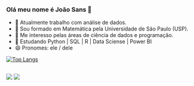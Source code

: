### Olá meu nome é João Sans 👋

- 🔭 Atualmente trabalho com análise de dados.
- 🌱 Sou formado em Matemática pela Universidade de São Paulo (USP).
- 👯 Me interesso pelas áreas de ciência de dados e programação.
- 📗 Estudando Python | SQL | R | Data Sciense | Power BI
- 😄 Pronomes: ele / dele



[![Top Langs](https://github-readme-stats.vercel.app/api/top-langs/?username=jsans11&hide_progress=false&layout=compact&theme=gotham)](https://github.com/jsans11/github-readme-stats)


##

<div> 
  <a href = "mailto:sanszinho17@usp.br"><img src="https://img.shields.io/badge/-Gmail-%23333?style=for-the-badge&logo=gmail&logoColor=white" target="_blank"></a>
  <a href="https://www.linkedin.com/in/jo%C3%A3o-sans/" target="_blank"><img src="https://img.shields.io/badge/-LinkedIn-%230077B5?style=for-the-badge&logo=linkedin&logoColor=white" target="_blank"></a> 
  
</div>
